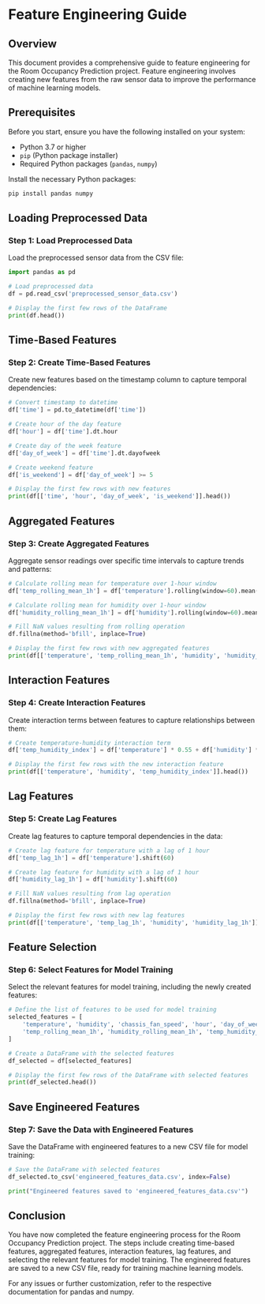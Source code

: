 # Feature Engineering Guide

## Overview
This document provides a comprehensive guide to feature engineering for the Room Occupancy Prediction project. Feature engineering involves creating new features from the raw sensor data to improve the performance of machine learning models.

## Prerequisites
Before you start, ensure you have the following installed on your system:
- Python 3.7 or higher
- `pip` (Python package installer)
- Required Python packages (`pandas`, `numpy`)

Install the necessary Python packages:
```bash
pip install pandas numpy
```

## Loading Preprocessed Data

### Step 1: Load Preprocessed Data
Load the preprocessed sensor data from the CSV file:

```python
import pandas as pd

# Load preprocessed data
df = pd.read_csv('preprocessed_sensor_data.csv')

# Display the first few rows of the DataFrame
print(df.head())
```

## Time-Based Features

### Step 2: Create Time-Based Features
Create new features based on the timestamp column to capture temporal dependencies:

```python
# Convert timestamp to datetime
df['time'] = pd.to_datetime(df['time'])

# Create hour of the day feature
df['hour'] = df['time'].dt.hour

# Create day of the week feature
df['day_of_week'] = df['time'].dt.dayofweek

# Create weekend feature
df['is_weekend'] = df['day_of_week'] >= 5

# Display the first few rows with new features
print(df[['time', 'hour', 'day_of_week', 'is_weekend']].head())
```

## Aggregated Features

### Step 3: Create Aggregated Features
Aggregate sensor readings over specific time intervals to capture trends and patterns:

```python
# Calculate rolling mean for temperature over 1-hour window
df['temp_rolling_mean_1h'] = df['temperature'].rolling(window=60).mean()

# Calculate rolling mean for humidity over 1-hour window
df['humidity_rolling_mean_1h'] = df['humidity'].rolling(window=60).mean()

# Fill NaN values resulting from rolling operation
df.fillna(method='bfill', inplace=True)

# Display the first few rows with new aggregated features
print(df[['temperature', 'temp_rolling_mean_1h', 'humidity', 'humidity_rolling_mean_1h']].head())
```

## Interaction Features

### Step 4: Create Interaction Features
Create interaction terms between features to capture relationships between them:

```python
# Create temperature-humidity interaction term
df['temp_humidity_index'] = df['temperature'] * 0.55 + df['humidity'] * 0.45

# Display the first few rows with the new interaction feature
print(df[['temperature', 'humidity', 'temp_humidity_index']].head())
```

## Lag Features

### Step 5: Create Lag Features
Create lag features to capture temporal dependencies in the data:

```python
# Create lag feature for temperature with a lag of 1 hour
df['temp_lag_1h'] = df['temperature'].shift(60)

# Create lag feature for humidity with a lag of 1 hour
df['humidity_lag_1h'] = df['humidity'].shift(60)

# Fill NaN values resulting from lag operation
df.fillna(method='bfill', inplace=True)

# Display the first few rows with new lag features
print(df[['temperature', 'temp_lag_1h', 'humidity', 'humidity_lag_1h']].head())
```

## Feature Selection

### Step 6: Select Features for Model Training
Select the relevant features for model training, including the newly created features:

```python
# Define the list of features to be used for model training
selected_features = [
    'temperature', 'humidity', 'chassis_fan_speed', 'hour', 'day_of_week', 'is_weekend',
    'temp_rolling_mean_1h', 'humidity_rolling_mean_1h', 'temp_humidity_index', 'temp_lag_1h', 'humidity_lag_1h'
]

# Create a DataFrame with the selected features
df_selected = df[selected_features]

# Display the first few rows of the DataFrame with selected features
print(df_selected.head())
```

## Save Engineered Features

### Step 7: Save the Data with Engineered Features
Save the DataFrame with engineered features to a new CSV file for model training:

```python
# Save the DataFrame with selected features
df_selected.to_csv('engineered_features_data.csv', index=False)

print("Engineered features saved to 'engineered_features_data.csv'")
```

## Conclusion

You have now completed the feature engineering process for the Room Occupancy Prediction project. The steps include creating time-based features, aggregated features, interaction features, lag features, and selecting the relevant features for model training. The engineered features are saved to a new CSV file, ready for training machine learning models.

For any issues or further customization, refer to the respective documentation for pandas and numpy.
